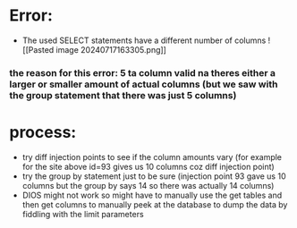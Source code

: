 # Error:

- The used SELECT statements have a different number of columns 
	![[Pasted image 20240717163305.png]]
### the reason for this error: 5 ta column valid na theres either a larger or smaller amount of actual columns (but we saw with the group statement that there was just 5 columns)
# process: 

- try diff injection points to see if the column amounts vary (for example for the site above id=93 gives us 10 columns coz diff injection point)
- try the group by statement just to be sure (injection point 93 gave us 10 columns but the group by says 14 so there was actually 14 columns)
- DIOS might not work so might have to manually use the get tables and then get columns to manually peek at the database to dump the data by fiddling with the limit parameters
 